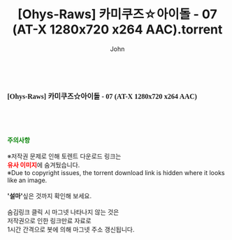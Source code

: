 ﻿---
layout: post
title:  "[Ohys-Raws] 카미쿠즈☆아이돌 - 07 (AT-X 1280x720 x264 AAC).torrent"
author: John
categories: [ 애니메이션 ]
tags: [  ]
image:  
description: "[Ohys-Raws] 카미쿠즈☆아이돌 - 07 (AT-X 1280x720 x264 AAC) torrent 정보 공유"
toc: true
toc_sticky: true
---

<br>
<div class="view-img">
<a class="view_image" href="http://torrentmobile62.com/bbs/view_image.php?fn=%2Fdata%2Ffile%2Fani%2F3735183265_LnwvxJfA_ae70ca7785f30527838957215e55d72708d3302e.jpg" target="_blank"><img alt="" class="img-tag" content="http://torrentmobile62.com/data/file/ani/3735183265_LnwvxJfA_ae70ca7785f30527838957215e55d72708d3302e.jpg" itemprop="image" src="http://torrentmobile62.com/data/file/ani/3735183265_LnwvxJfA_ae70ca7785f30527838957215e55d72708d3302e.jpg"/></a></div><div class="view-content" itemprop="description">
<p><span style="font-family:nanumsquareround;font-size:16px;font-weight:700;white-space:nowrap;background-color:rgb(255,255,255);">[Ohys-Raws] 카미쿠즈☆아이돌 - 07 (AT-X 1280x720 x264 AAC)</span> </p> </div>
    
<br><br><br>
<p data-ke-size="size16"><b><span style="color: green;">주의사항</span></b><br /><br />※저작권 문제로 인해 토렌트 다운로드 링크는<br /><b><span style="color: red;">유사 이미지</span></b>에 숨겨뒀습니다.<br />※Due to copyright issues, the torrent download link is hidden where it looks like an image.<br /><br /><b>'설마'</b>싶은 것까지 확인해 보세요.<br /><br />숨김링크 클릭 시 마그넷 나타나지 않는 것은<br />저작권으로 인한 링크만료 자료로<br />1시간 간격으로 봇에 의해 마그넷 주소 갱신됩니다.</p>
